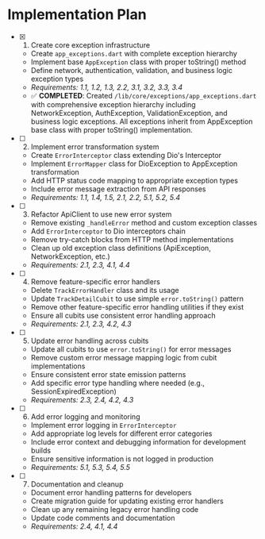 # Implementation Plan

- [x] 1. Create core exception infrastructure
  - Create `app_exceptions.dart` with complete exception hierarchy
  - Implement base `AppException` class with proper toString() method
  - Define network, authentication, validation, and business logic exception types
  - _Requirements: 1.1, 1.2, 1.3, 2.2, 3.1, 3.2, 3.3, 3.4_
  - ✅ **COMPLETED**: Created `/lib/core/exceptions/app_exceptions.dart` with comprehensive exception hierarchy including NetworkException, AuthException, ValidationException, and business logic exceptions. All exceptions inherit from AppException base class with proper toString() implementation.

- [ ] 2. Implement error transformation system
  - Create `ErrorInterceptor` class extending Dio's Interceptor
  - Implement `ErrorMapper` class for DioException to AppException transformation
  - Add HTTP status code mapping to appropriate exception types
  - Include error message extraction from API responses
  - _Requirements: 1.1, 1.4, 1.5, 2.1, 2.2, 5.1, 5.2, 5.4_

- [ ] 3. Refactor ApiClient to use new error system
  - Remove existing `_handleError` method and custom exception classes
  - Add `ErrorInterceptor` to Dio interceptors chain
  - Remove try-catch blocks from HTTP method implementations
  - Clean up old exception class definitions (ApiException, NetworkException, etc.)
  - _Requirements: 2.1, 2.3, 4.1, 4.4_

- [ ] 4. Remove feature-specific error handlers
  - Delete `TrackErrorHandler` class and its usage
  - Update `TrackDetailCubit` to use simple `error.toString()` pattern
  - Remove other feature-specific error handling utilities if they exist
  - Ensure all cubits use consistent error handling approach
  - _Requirements: 2.1, 2.3, 4.2, 4.3_

- [ ] 5. Update error handling across cubits
  - Update all cubits to use `error.toString()` for error messages
  - Remove custom error message mapping logic from cubit implementations
  - Ensure consistent error state emission patterns
  - Add specific error type handling where needed (e.g., SessionExpiredException)
  - _Requirements: 2.3, 2.4, 4.2, 4.3_

- [ ] 6. Add error logging and monitoring
  - Implement error logging in `ErrorInterceptor`
  - Add appropriate log levels for different error categories
  - Include error context and debugging information for development builds
  - Ensure sensitive information is not logged in production
  - _Requirements: 5.1, 5.3, 5.4, 5.5_

- [ ] 7. Documentation and cleanup
  - Document error handling patterns for developers
  - Create migration guide for updating existing error handlers
  - Clean up any remaining legacy error handling code
  - Update code comments and documentation
  - _Requirements: 2.4, 4.1, 4.4_